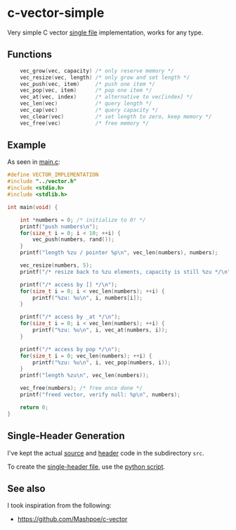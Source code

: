 # c-vector-simple

Very simple C vector [single file](vector.h) implementation, works for any type.

## Functions

```c
    vec_grow(vec, capacity) /* only reserve memory */
    vec_resize(vec, length) /* only grow and set length */
    vec_push(vec, item)     /* push one item */
    vec_pop(vec, item)      /* pop one item */
    vec_at(vec, index)      /* alternative to vec[index] */
    vec_len(vec)            /* query length */
    vec_cap(vec)            /* query capacity */
    vec_clear(vec)          /* set length to zero, keep memory */
    vec_free(vec)           /* free memory */
```

## Example

As seen in [main.c](examples/main.c):

```c
#define VECTOR_IMPLEMENTATION
#include "../vector.h"
#include <stdio.h>
#include <stdlib.h>

int main(void) {

    int *numbers = 0; /* initialize to 0! */
    printf("push numbers\n");
    for(size_t i = 0; i < 10; ++i) {
        vec_push(numbers, rand());
    }
    printf("length %zu / pointer %p\n", vec_len(numbers), numbers);

    vec_resize(numbers, 5);
    printf("/* resize back to %zu elements, capacity is still %zu */\n", vec_len(numbers), vec_cap(numbers));

    printf("/* access by [] */\n");
    for(size_t i = 0; i < vec_len(numbers); ++i) {
        printf("%zu: %u\n", i, numbers[i]);
    }

    printf("/* access by _at */\n");
    for(size_t i = 0; i < vec_len(numbers); ++i) {
        printf("%zu: %u\n", i, vec_at(numbers, i));
    }

    printf("/* access by pop */\n");
    for(size_t i = 0; vec_len(numbers); ++i) {
        printf("%zu: %u\n", i, vec_pop(numbers, i));
    }
    printf("length %zu\n", vec_len(numbers));

    vec_free(numbers); /* free once done */
    printf("freed vector, verify null: %p\n", numbers);

    return 0;
}
```

## Single-Header Generation

I've kept the actual [source](src/vec.c) and [header](src/vec.h) code in the subdirectory `src`.

To create the [single-header file](vector.h), use the [python script](gen-single-file.py).

## See also

I took inspiration from the following:

- <https://github.com/Mashpoe/c-vector>

